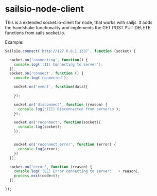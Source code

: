 sailsio-node-client
===================

 This is a extended socket.io-client for node, that works with sailjs. It adds the handshake functionality and implements the GET POST PUT DELETE functions from sails socket.io.

Example:

```javascript
SailsIo.connect('http://127.0.0.1:1337', function (socket) {

  socket.on('connecting', function() {
    console.log('(II) Connecting to server');
  });
  socket.on('connect', function () {
    console.log('connected');

    socket.on('event', function(data){
      
    });

    socket.on('disconnect', function (reason) {
      console.log('(II) Disconnected from server\n');
    });

    socket.on('reconnect', function(socket){
      console.log(socket);
    });


    socket.on('reconnect_error', function (error) {
      console.log(error);
    })
  });

  socket.on('error', function (reason) {
    console.log('(EE) Error connecting to server: ' + reason);
    process.exit(code=0);
  });

});
```
